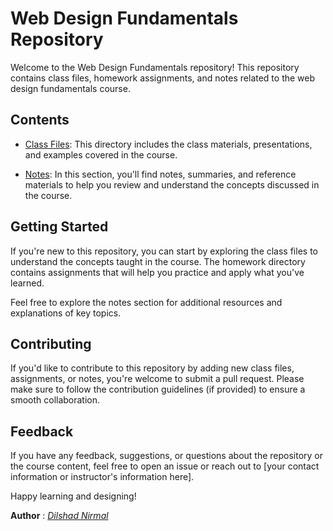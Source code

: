 # Web Design Fundamentals Repository

Welcome to the Web Design Fundamentals repository! This repository contains class files, homework assignments, and notes related to the web design fundamentals course.

## Contents

- [Class Files](https://github.com/DilshadNirmal/WebDesign/tree/main/classFiles): This directory includes the class materials, presentations, and examples covered in the course.

- [Notes](/notes): In this section, you'll find notes, summaries, and reference materials to help you review and understand the concepts discussed in the course.

## Getting Started

If you're new to this repository, you can start by exploring the class files to understand the concepts taught in the course. The homework directory contains assignments that will help you practice and apply what you've learned.

Feel free to explore the notes section for additional resources and explanations of key topics.

## Contributing

If you'd like to contribute to this repository by adding new class files, assignments, or notes, you're welcome to submit a pull request. Please make sure to follow the contribution guidelines (if provided) to ensure a smooth collaboration.

## Feedback

If you have any feedback, suggestions, or questions about the repository or the course content, feel free to open an issue or reach out to [your contact information or instructor's information here].

Happy learning and designing!

**Author** : [_Dilshad Nirmal_](mailto:dilshadgov2020@gmail.com)
